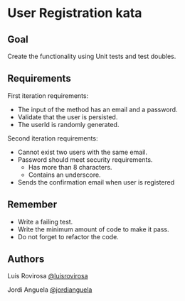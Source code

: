 # User Registration kata

## Goal
Create the functionality using Unit tests and test doubles.

## Requirements
First iteration requirements:
- The input of the method has an email and a password.
- Validate that the user is persisted.
- The userId is randomly generated.

Second iteration requirements:
- Cannot exist two users with the same email.
- Password should meet security requirements.
  - Has more than 8 characters.
  - Contains an underscore.
- Sends the confirmation email when user is registered

## Remember
- Write a failing test.
- Write the minimum amount of code to make it pass.
- Do not forget to refactor the code.

## Authors
Luis Rovirosa [@luisrovirosa](https://www.twitter.com/luisrovirosa)

Jordi Anguela [@jordianguela](https://www.twitter.com/jordianguela)
